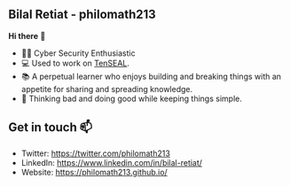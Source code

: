 ## Bilal Retiat - philomath213

**Hi there** :wave:

- :man_office_worker: Cyber Security Enthusiastic
- :computer: Used to work on [TenSEAL](https://github.com/OpenMined/TenSEAL).
- :books: A perpetual learner who enjoys building and breaking things with an appetite for sharing and spreading knowledge.
- :thought_balloon: Thinking bad and doing good while keeping things simple.

## Get in touch :mailbox:
- Twitter: https://twitter.com/philomath213
- LinkedIn: https://www.linkedin.com/in/bilal-retiat/
- Website: https://philomath213.github.io/
